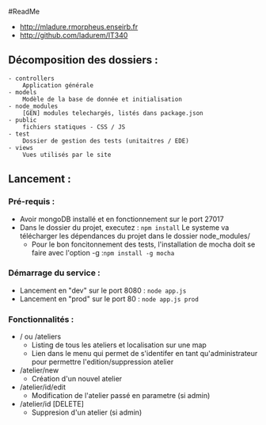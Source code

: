 #ReadMe
* http://mladure.rmorpheus.enseirb.fr
* http://github.com/ladurem/IT340

## Décomposition des dossiers :

	- controllers
		Application générale
	- models
		Modèle de la base de donnée et initialisation
	- node_modules
		[GEN] modules telechargés, listés dans package.json
	- public
		fichiers statiques - CSS / JS
	- test
		Dossier de gestion des tests (unitaitres / EDE)
	- views
		Vues utilisés par le site


## Lancement :

### Pré-requis : 
- Avoir mongoDB installé et en fonctionnement sur le port 27017
- Dans le dossier du projet, executez  : `npm install`
Le systeme va télécharger les dépendances du projet dans le dossier node_modules/
	- Pour le bon foncitonnement des tests, l'installation de mocha doit se faire avec l'option -g :`npm install -g mocha`

### Démarrage du service :
- Lancement en "dev" sur le port 8080 : `node app.js`
- Lancement en "prod" sur le port 80 	: `node app.js prod`

### Fonctionnalités :
* / ou /ateliers 
	* Listing de tous les ateliers et localisation sur une map
	* Lien dans le menu qui permet de s'identifer en tant qu'administrateur pour permettre l'edition/suppression atelier
* /atelier/new
	* Création d'un nouvel atelier
* /atelier/id/edit
	* Modification de l'atelier passé en parametre (si admin)
* /atelier/id [DELETE]
	* Suppresion d'un atelier (si admin)
